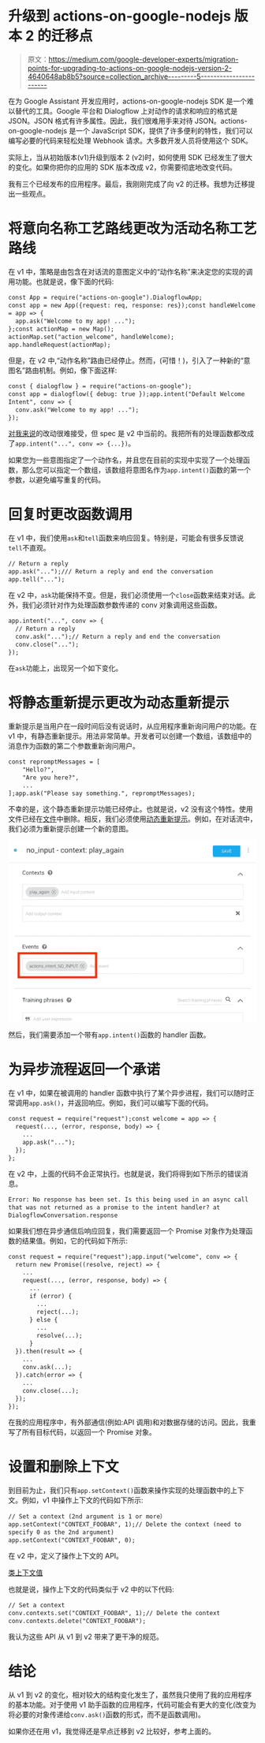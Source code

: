 # 升级到 actions-on-google-nodejs 版本 2 的迁移点

> 原文：<https://medium.com/google-developer-experts/migration-points-for-upgrading-to-actions-on-google-nodejs-version-2-4640648ab8b5?source=collection_archive---------5----------------------->

在为 Google Assistant 开发应用时，actions-on-google-nodejs SDK 是一个难以替代的工具。Google 平台和 Dialogflow 上对动作的请求和响应的格式是 JSON。JSON 格式有许多属性。因此，我们很难用手来对待 JSON。actions-on-google-nodejs 是一个 JavaScript SDK，提供了许多便利的特性，我们可以编写必要的代码来轻松处理 Webhook 请求。大多数开发人员将使用这个 SDK。

实际上，当从初始版本(v1)升级到版本 2 (v2)时，如何使用 SDK 已经发生了很大的变化。如果你把你的应用的 SDK 版本改成 v2，你需要彻底地改变代码。

我有三个已经发布的应用程序。最后，我刚刚完成了向 v2 的迁移。我想为迁移提出一些观点。

# 将意向名称工艺路线更改为活动名称工艺路线

在 v1 中，策略是由包含在对话流的意图定义中的“动作名称”来决定您的实现的调用功能。也就是说，像下面的代码:

```
const App = require("actions-on-google").DialogflowApp;
const app = new App({request: req, response: res});const handleWelcome = app => {
  app.ask("Welcome to my app! ...");
};const actionMap = new Map();
actionMap.set("action_welcome", handleWelcome);
app.handleRequest(actionMap);
```

但是，在 v2 中,“动作名称”路由已经停止。然而，(可惜！)，引入了一种新的“意图名”路由机制。例如，像下面这样:

```
const { dialogflow } = require("actions-on-google");
const app = dialogflow({ debug: true });app.intent("Default Welcome Intent", conv => {
  conv.ask("Welcome to my app! ...");
});
```

[对我来说](https://github.com/actions-on-google/actions-on-google-nodejs/issues/108#issuecomment-387321310)的改动很难接受，但 spec 是 v2 中当前的。我把所有的处理函数都改成了`app.intent("...", conv => {...})`。

如果您为一些意图指定了一个动作名，并且您在目前的实现中实现了一个处理函数，那么您可以指定一个数组，该数组将意图名作为`app.intent()`函数的第一个参数，以避免编写重复的代码。

# 回复时更改函数调用

在 v1 中，我们使用`ask`和`tell`函数来响应回复。特别是，可能会有很多反馈说`tell`不直观。

```
// Return a reply
app.ask("...");/// Return a reply and end the conversation
app.tell("...");
```

在 v2 中，`ask`功能保持不变。但是，我们必须使用一个`close`函数来结束对话。此外，我们必须针对作为处理函数参数传递的 conv 对象调用这些函数。

```
app.intent("...", conv => {
  // Return a reply
  conv.ask("...");// Return a reply and end the conversation
  conv.close("...");
});
```

在`ask`功能上，出现另一个如下变化。

# 将静态重新提示更改为动态重新提示

重新提示是当用户在一段时间后没有说话时，从应用程序重新询问用户的功能。在 v1 中，有静态重新提示。用法非常简单。开发者可以创建一个数组，该数组中的消息作为函数的第二个参数重新询问用户。

```
const repromptMessages = [
    "Hello?",
    "Are you here?",
    ...
];app.ask("Please say something.", repromptMessages);
```

不幸的是，这个静态重新提示功能已经停止。也就是说，v2 没有这个特性。使用文件已经在[文件](https://developers.google.com/actions/assistant/reprompts)中删除。相反，我们必须使用[动态重新提示](https://developers.google.com/actions/assistant/reprompts#dynamic_reprompts)。例如，在对话流中，我们必须为重新提示创建一个新的意图。

![](img/0a0d65a85131f3c46b9f3e82fda62ee4.png)

然后，我们需要添加一个带有`app.intent()`函数的 handler 函数。

# 为异步流程返回一个承诺

在 v1 中，如果在被调用的 handler 函数中执行了某个异步进程，我们可以随时正常调用`app.ask()`，并返回响应。例如，我们可以编写下面的代码。

```
const request = require("request");const welcome = app => {
  request(..., (error, response, body) => {
    ...
    app.ask("...");
  });
};
```

在 v2 中，上面的代码不会正常执行。也就是说，我们将得到如下所示的错误消息。

```
Error: No response has been set. Is this being used in an async call that was not returned as a promise to the intent handler? at DialogflowConversation.response
```

如果我们想在异步通信后响应回复，我们需要返回一个 Promise 对象作为处理函数的结果值。例如，它的代码如下所示:

```
const request = require("request");app.input("welcome", conv => {
  return new Promise((resolve, reject) => {
    ...
    request(..., (error, response, body) => {
      ...
      if (error) {
        ...
        reject(...);
      } else {
        ...
        resolve(...);
      }
  }).then(result => {
    ...
    conv.ask(...);
  }).catch(error => {
    ...
    conv.close(...);
  });
});
```

在我的应用程序中，有外部通信(例如:API 调用)和对数据存储的访问。因此，我重写了所有目标代码，以返回一个 Promise 对象。

# 设置和删除上下文

到目前为止，我们只有`app.setContext()`函数来操作实现的处理函数中的上下文。例如，v1 中操作上下文的代码如下所示:

```
// Set a context (2nd argument is 1 or more）
app.setContext("CONTEXT_FOOBAR", 1);// Delete the context (need to specify 0 as the 2nd argument)
app.setContext("CONTEXT_FOOBAR", 0);
```

在 v2 中，定义了操作上下文的 API。

[类上下文值](https://actions-on-google.github.io/actions-on-google-nodejs/classes/dialogflow.contextvalues.html)

也就是说，操作上下文的代码类似于 v2 中的以下代码:

```
// Set a context
conv.contexts.set("CONTEXT_FOOBAR", 1);// Delete the context
conv.contexts.delete("CONTEXT_FOOBAR");
```

我认为这些 API 从 v1 到 v2 带来了更干净的规范。

# 结论

从 v1 到 v2 的变化，相对较大的结构变化发生了，虽然我只使用了我的应用程序的基本功能。对于使用 v1 助手函数的应用程序，代码可能会有更大的变化(改变为将必要的对象传递给`conv.ask()`函数的形式，而不是函数调用)。

如果你还在用 v1，我觉得还是早点迁移到 v2 比较好，参考上面的。